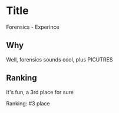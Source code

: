 # Title
Forensics - Experince

## Why
Well, forensics sounds cool, plus PICUTRES

## Ranking
It's fun, a 3rd place for sure

Ranking: #3 place